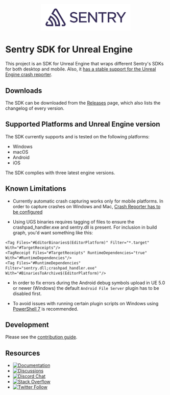 <p align="center">
  <a href="https://sentry.io" target="_blank" align="left">
    <img src="https://raw.githubusercontent.com/getsentry/sentry-unity/main/.github/sentry-wordmark-dark-400x119.svg" width="280">
  </a>
  <br />
</p>
<p align="center">

Sentry SDK for Unreal Engine
===========

This project is an SDK for Unreal Engine that wraps different Sentry's SDKs for both desktop and mobile. Also, it [has a stable support for the Unreal Engine crash reporter](https://docs.sentry.io/platforms/unreal/setup-crashreport/).

## Downloads

The SDK can be downloaded from the [Releases] page, which also lists the
changelog of every version.

[releases]: https://github.com/getsentry/sentry-unreal/releases

## Supported Platforms and Unreal Engine version

The SDK currently supports and is tested on the following platforms:

- Windows
- macOS
- Android
- iOS

The SDK complies with three latest engine versions.

## Known Limitations

- Currently automatic crash capturing works only for mobile platforms. In order to capture crashes on Windows and Mac,
[Crash Reporter has to be configured](https://docs.sentry.io/platforms/unreal/setup-crashreport/)
  
- Using UGS binaries requires tagging of files to ensure the crashpad_handler.exe and sentry.dll is present. For inclusion in build graph, you'd want something like this: 
```
<Tag Files="#EditorBinaries$(EditorPlatform)" Filter="*.target" With="#TargetReceipts"/>
<TagReceipt Files="#TargetReceipts" RuntimeDependencies="true" With="#RuntimeDependencies"/>
<Tag Files="#RuntimeDependencies" Filter="sentry.dll;crashpad_handler.exe" With="#BinariesToArchive$(EditorPlatform)"/>
 ```

- In order to fix errors during the Android debug symbols upload in UE 5.0 or newer (Windows) the default `Android File Server` plugin has to be disabled first.

- To avoid issues with running certain plugin scripts on Windows using [PowerShell 7](https://learn.microsoft.com/en-us/powershell/scripting/install/installing-powershell-on-windows?WT.mc_id=THOMASMAURER-blog-thmaure&view=powershell-7.3&viewFallbackFrom=powershell-7) is recommended.

## Development

Please see the [contribution guide](./CONTRIBUTING.md).

## Resources

* [![Documentation](https://img.shields.io/badge/documentation-sentry.io-green.svg)](https://docs.sentry.io/platforms/unity/)
* [![Discussions](https://img.shields.io/github/discussions/getsentry/sentry-unreal.svg)](https://github.com/getsentry/sentry-unreal/discussions)
* [![Discord Chat](https://img.shields.io/discord/621778831602221064?logo=discord&logoColor=ffffff&color=7389D8)](https://discord.gg/PXa5Apfe7K)  
* [![Stack Overflow](https://img.shields.io/badge/stack%20overflow-sentry-green.svg)](http://stackoverflow.com/questions/tagged/sentry)
* [![Twitter Follow](https://img.shields.io/twitter/follow/getsentry?label=getsentry&style=social)](https://twitter.com/intent/follow?screen_name=getsentry)
